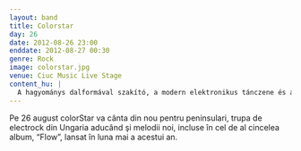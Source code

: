 ```yaml
---
layout: band
title: Colorstar
day: 26
date: 2012-08-26 23:00
enddate: 2012-08-27 00:30
genre: Rock
image: colorstar.jpg
venue: Ciuc Music Live Stage
content_hu: |
  A hagyománys dalformával szakító, a modern elektronikus tánczene és a pszichedelikus zene hatásait magába olvasztó, saját zenei formanyelvet használó colotStar augusztus 26-án tér vissz a Félszigetre, ahol májusban megjelent új lemezüket, a Flow-t is bemutatják.
---
```


Pe 26 august colorStar va cânta din nou pentru peninsulari, trupa de electrock din Ungaria aducând şi melodii noi, incluse în cel de al cincelea album, “Flow”, lansat în luna mai a acestui an.
